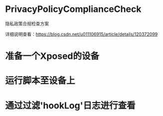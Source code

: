 # PrivacyPolicyComplianceCheck
隐私政策合规检查方案

详细说明查看：https://blog.csdn.net/u011106915/article/details/120372099

# 准备一个Xposed的设备
# 运行脚本至设备上
# 通过过滤'hookLog'日志进行查看
